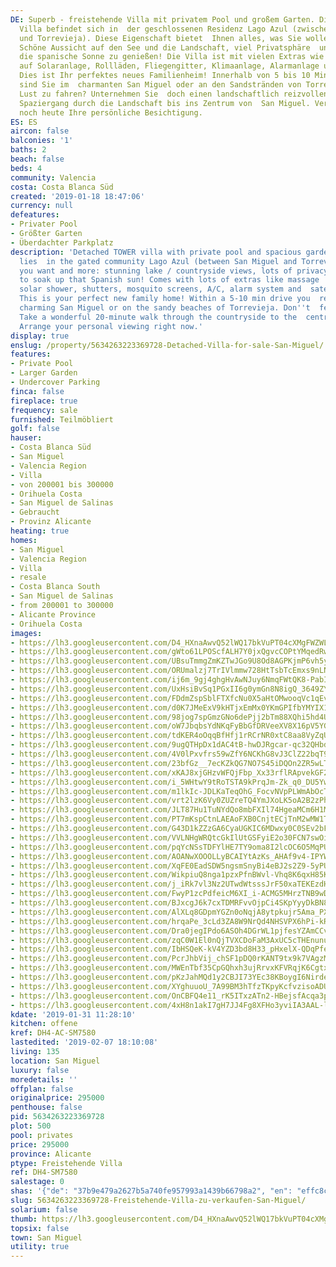 ```yaml
---
DE: Superb - freistehende Villa mit privatem Pool und großem Garten. Diese wunderschöne
  Villa befindet sich in  der geschlossenen Residenz Lago Azul (zwischen San Miguel
  und Torrevieja). Diese Eigenschaft bietet  Ihnen alles, was Sie wollen und mehr.
  Schöne Aussicht auf den See und die Landschaft, viel Privatsphäre  und Platz, um
  die spanische Sonne zu genießen! Die Villa ist mit vielen Extras wie Massageduschen,  Außendusche
  auf Solaranlage, Rollläden, Fliegengitter, Klimaanlage, Alarmanlage und Satellitenschüssel  verkauft.
  Dies ist Ihr perfektes neues Familienheim! Innerhalb von 5 bis 10 Minuten Fahrt
  sind Sie im  charmanten San Miguel oder an den Sandstränden von Torrevieja. Keine
  Lust zu fahren? Unternehmen Sie  doch einen landschaftlich reizvollen 20-minütigen
  Spaziergang durch die Landschaft bis ins Zentrum von  San Miguel. Vereinbaren Sie
  noch heute Ihre persönliche Besichtigung.
ES: ES
aircon: false
balconies: '1'
baths: 2
beach: false
beds: 4
community: Valencia
costa: Costa Blanca Süd
created: '2019-01-18 18:47:06'
currency: null
defeatures:
- Privater Pool
- Größter Garten
- Überdachter Parkplatz
description: 'Detached TOWER villa with private pool and spacious garden. This beauty
  lies  in the gated community Lago Azul (between San Miguel and Torrevieja) - offering  everything
  you want and more: stunning lake / countryside views, lots of privacy  and space
  to soak up that Spanish sun! Comes with lots of extras like massage  showers, outdoor
  solar shower, shutters, mosquito screens, A/C, alarm system and  satellite dish.
  This is your perfect new family home! Within a 5-10 min drive you  re standing in
  charming San Miguel or on the sandy beaches of Torrevieja. Don''t  feel like driving?
  Take a wonderful 20-minute walk through the countryside to the  centre of San Miguel.
  Arrange your personal viewing right now.'
display: true
enslug: /property/5634263223369728-Detached-Villa-for-sale-San-Miguel/
features:
- Private Pool
- Larger Garden
- Undercover Parking
finca: false
fireplace: true
frequency: sale
furnished: Teilmöbliert
golf: false
hauser:
- Costa Blanca Süd
- San Miguel
- Valencia Region
- Villa
- von 200001 bis 300000
- Orihuela Costa
- San Miguel de Salinas
- Gebraucht
- Provinz Alicante
heating: true
homes:
- San Miguel
- Valencia Region
- Villa
- resale
- Costa Blanca South
- San Miguel de Salinas
- from 200001 to 300000
- Alicante Province
- Orihuela Costa
images:
- https://lh3.googleusercontent.com/D4_HXnaAwvQ52lWQ17bkVuPT04cXMgFWZWLTAvdEzq3zKju5FPKIID3CkiIqnLKUYH-miS2MLXIJV4k0Ue-s8Q=w640-rj-e30-l100
- https://lh3.googleusercontent.com/gWto61LPOScfALH7Y0jxQgvcCOPtYMqedRwHwsQNOvgPN5wN_Wz6CjbFhEZDLAnGiijYsM7s_9uM8tm1I7Xa=w640-rj-e30-l100
- https://lh3.googleusercontent.com/UBsuTmmgZmKZTwJGo9U8Od8AGPKjmP6vh5yct0aHNnVH2dUAV7QzBlBK2TA_7yhXZKykjruFNUET40oAx5U0=w640-rj-e30-l100
- https://lh3.googleusercontent.com/ORUmalzj7TrIVlmmw728HtTsbTcEmxs9nLN1jsohIdj5Wqxwe0Jfwadvrh5m7Ppsl9uoKASH-Ra_UJoossn-=w640-rj-e30-l100
- https://lh3.googleusercontent.com/ij6m_9gj4ghgHvAwNJuy6NmqFWtQK8-PabIRmBn7TkjoF3Ehay_juyL_p6IpPAl4q1QnVogJmyFIaF4uv1A=w640-rj-e30-l100
- https://lh3.googleusercontent.com/UxHsiBvSq1PGxII6g0ymGn8N8igQ_3649ZYA6nqWMy2A-CPR4RMrPmH7bmAqafH4V8ibIc2rjepkGIAFfx7B=w640-rj-e30-l100
- https://lh3.googleusercontent.com/FDdmZspSblFTXfcNu0X5aHtOMwooqVc1qEvxAvPA6TpiIwjbwKG1GZ_TASXFbMe_KD-QixttXVq4SmguYM5X=w640-rj-e30-l100
- https://lh3.googleusercontent.com/d0K7JMeExV9kHTjxEmMx0YKmGPIfbYMYIX14c9t-YgLJUMcLP5jYnBa7Mr755kzp6G5rWwSLwf9JrghtSTFdBg=w640-rj-e30-l100
- https://lh3.googleusercontent.com/98jog7spGmzGNo6dePjj2bTm88XQhi5hd4UIHcRVNt-DxyerX8bCKXapACcqHVtU-2rhjwvxEds7B3q7YM-T=w640-rj-e30-l100
- https://lh3.googleusercontent.com/oW7JbqbsYdNKqFyBbGfDRVeeXV8X16pV5YGzp4BQcp9N2nQLD27sNN7uberOy7m_Fl8d7zXgcMiREOdw5bjXrg=w640-rj-e30-l100
- https://lh3.googleusercontent.com/tdKER4oOqqBfHfj1rRCrNR0xtC8aa8VyZqU6HbQv0pwHOMvP8iWvDCLfO4XZKZCX8z-ljdgtTzpIKrcia-TK=w640-rj-e30-l100
- https://lh3.googleusercontent.com/9ugQTHpDx1dAC4tB-hwDJRgcar-qc32QHbdMr74eCL3qOcTw1sYhb7xeu7Wgk_OOzjo9MVuyVqQ0aR3RjWxWqA=w640-rj-e30-l100
- https://lh3.googleusercontent.com/4V0lPxvfrs59wZfY6NCKhG8vJ3ClZ22bqT9CzUCgV_Ow4LzqKVglhFi_i0cOwHfHAdPkP1pdfaFwh6H4taVGNg=w640-rj-e30-l100
- https://lh3.googleusercontent.com/23bfGz__7ecKZkQG7NO7S45iDQOn2ZR5wLTtVlKQElM76WgmssNpyh_MHCRvvHAjswEeZUeFM-XdEf1nEjHFOw=w640-rj-e30-l100
- https://lh3.googleusercontent.com/xKAJ8xjGHzvWFQjFbp_Xx33rflRApvekGF2Bcfrk2mxw22ymxQbnIXwj-mtKFRleR6V2H3L266DPngJEFfY=w640-rj-e30-l100
- https://lh3.googleusercontent.com/i_5WHtwY9tRoTSTA9kPrqJm-Zk_q0_DU5Yw9q5WbBMenGkLXNjbjGUgJ21-LGoReRChnFgIHTcNfW_kXqbyf=w640-rj-e30-l100
- https://lh3.googleusercontent.com/m1lkIc-JDLKaTeqOhG_FocvNVpPLWmAbOcTwgfxj_Kfv6d-xVTtoY-5AoZUAEuIxBXtG19ESQthi6bdJcJk=w640-rj-e30-l100
- https://lh3.googleusercontent.com/vrt2lzK6Vy0ZUZreTQ4YmJXoLK5oA2B2zPhFMlrj_QlhlDno3Arlg9ynjx1T2yVSYcT-IUcl95mlKbfX1xs9=w640-rj-e30-l100
- https://lh3.googleusercontent.com/JLT87Hu1TuNYdQo8mbFXIl74HgeaMCm6H1MGVLhfqdhCtYCpSUS-VnCcRiOJtGBLAWb6X-4ACvI_ol6xlC8=w640-rj-e30-l100
- https://lh3.googleusercontent.com/PT7mKspCtnLAEAoFXB0CnjtECjTnM2wMW1TZdousKcmgs3PGk7I0LQA9aKMxVwgsy-F8l1PGyLrT9VqMWw=w640-rj-e30-l100
- https://lh3.googleusercontent.com/G43D1kZZzGA6CyaUGKIC6MDwxy0C0SEv2bFW6wkbNiMk-l3v5Fmy62xldERNomBpL123zoqLLU8oLGfPbYnj=w640-rj-e30-l100
- https://lh3.googleusercontent.com/VVLNHgWRQtcGkIlUtGSFyiE2o30FCN7swOithg2k-rTYJxPjBETC02uFn2XhDoinw0RGds6o3166pzvL6nA=w640-rj-e30-l100
- https://lh3.googleusercontent.com/pqYcNSsTDFYlHE7TY9oma8I2lcOC6O5MqPU5_sCW7EKvKfXWUs-qowwA9t9X2AHyhLUeQ8eK1BV4F7QIOA=w640-rj-e30-l100
- https://lh3.googleusercontent.com/AOANwXOOOLLyBCAIYtAzKs_AHAf9v4-IPYW4WxCW_F12I2N2XBxlP-RTSQXTgXXons7FasAIS3TTD7vEFLU=w640-rj-e30-l100
- https://lh3.googleusercontent.com/XqFE0EadSDW5ngsmSnyBi4eBJ2s2Z9-5yPUmQeIjAdcMh2ABbGwM2QQumygRMEglHFL25P0bJxxP3dYFHOiV2Q=w640-rj-e30-l100
- https://lh3.googleusercontent.com/WikpiuQ8nga1pzxPfnBWvl-Vhq8K6qxH85KEVTEdRXz_Cm3jCCJ0-8hRjS9r6AR7JkvAVCCZf40Pu9zvYhfn=w640-rj-e30-l100
- https://lh3.googleusercontent.com/j_iRk7vl3Nz2UTwdWtsssJrF50xaTEKEzdHZki3ldmQ_gtjO57xqPSqDWt4klUx8kpia0UD3HbFxnOdo3gsX=w640-rj-e30-l100
- https://lh3.googleusercontent.com/FwyP1zcPdfeicM6XI_i-ACMG5MHrzTNB9wDFKifpEnieIETJi96PGf2-uZ_cqHHoNTZA0x3GBk6T7V5-Hho=w640-rj-e30-l100
- https://lh3.googleusercontent.com/BJxcgJ6k7cxTDMRFvvOjpCi4SKpYyyDkBN8bBJeupazjVaM7RfDh6RqmFPSUZQ0JE4kTHd_q3QyOZIMP5aE=w640-rj-e30-l100
- https://lh3.googleusercontent.com/AlXLq8GDpmYGZn0oNqjA8ytpkujr5Ama_PXNJpGYXoVi66EsLUPaRukfxxIEZKZs6SATcpk3N-j0fX1s7q6hyA=w640-rj-e30-l100
- https://lh3.googleusercontent.com/hrqaPe_3cLd3ZA8W9NrQd4NHSVPX6hPi-kRxur7iwddpEIqtH85fc3BnjsnXqSbIga9YxZBuxT3LmYjtBx0p=w640-rj-e30-l100
- https://lh3.googleusercontent.com/Dra0jegIPdo6ASOh4DGrWL1pjfesYZAmCCvI86FiqdRrcRCMCogNLo0ItbEdHuLZV98SheC7CYntIaDDvbCh=w640-rj-e30-l100
- https://lh3.googleusercontent.com/zqC0W1El0nQjTVXCDoFaM3AxUC5cTHEnunus_mhrb5nYmJ81ranpihuOrRhAbtIkMLMBWoPUVQTA5PyYeRcp=w640-rj-e30-l100
- https://lh3.googleusercontent.com/IbHSQeK-kV4YZD3bd8H33_pHxelX-QDqPfelPAKbCxPodJYSYvRnA3vUYj4pH2IeL_Wma5U7KKIB6M66dGrG=w640-rj-e30-l100
- https://lh3.googleusercontent.com/PcrJhbVij_chSF1pDQ0rKANT9tx9k7VAgzMFfLqWvOyS0IFjslESCqj_YDjWexk_KhwppbyNpO2UAUXAzJWW=w640-rj-e30-l100
- https://lh3.googleusercontent.com/MWEnTbf35CpGQhxh3ujRrvxKFVRqjK6Cgtx9MPmyGfizHz3p4BlzFJKfQCtw6huJa_xLGLnrWu7NBwnJooJZ=w640-rj-e30-l100
- https://lh3.googleusercontent.com/pKzJahMQd1y2CBJI73YEc38KBoygI6NirdetkDwYj2-lIrvhnEtuPb1WtBy8t6kz9zG8aifiMXcfkrm6ox0B=w640-rj-e30-l100
- https://lh3.googleusercontent.com/XYghuuoU_7A99BM3hTfzTKpyKcfvzisoADUZj_HDuowAW7T6OsDSHhBrqRGAJETxKHpaJpAqsYh10F4jv5c=w640-rj-e30-l100
- https://lh3.googleusercontent.com/OnCBFQ4e11_rK5ITxzATn2-HBejsfAcqa3p0c_v4VBOUj9CZ87wsywRXYeSAWu2sJV8S5zWhnbY0y6Aexh3w=w640-rj-e30-l100
- https://lh3.googleusercontent.com/4xH8n1akI7gH7JJ4Fg8XFHo3yviIA3AAL-lT0b5omt2XAvEtnVjdJxNmfCr_FuOY4vsoi5MOMRtbqIqHfRoL=w640-rj-e30-l100
kdate: '2019-01-31 11:28:10'
kitchen: offene
kref: DH4-AC-SM7580
lastedited: '2019-02-07 18:10:08'
living: 135
location: San Miguel
luxury: false
moredetails: ''
offplan: false
originalprice: 295000
penthouse: false
pid: 5634263223369728
plot: 500
pool: privates
price: 295000
province: Alicante
ptype: Freistehende Villa
ref: DH4-SM7580
salestage: 0
shas: '{"de": "37b9e479a2627b5a740fe957993a1439b66798a2", "en": "effc8c4d735b3adb99b8982b8d4262ab7a650057"}'
slug: 5634263223369728-Freistehende-Villa-zu-verkaufen-San-Miguel/
solarium: false
thumb: https://lh3.googleusercontent.com/D4_HXnaAwvQ52lWQ17bkVuPT04cXMgFWZWLTAvdEzq3zKju5FPKIID3CkiIqnLKUYH-miS2MLXIJV4k0Ue-s8Q=w400-h240-n-rj-e30-l100
topsix: false
town: San Miguel
utility: true
---
```

